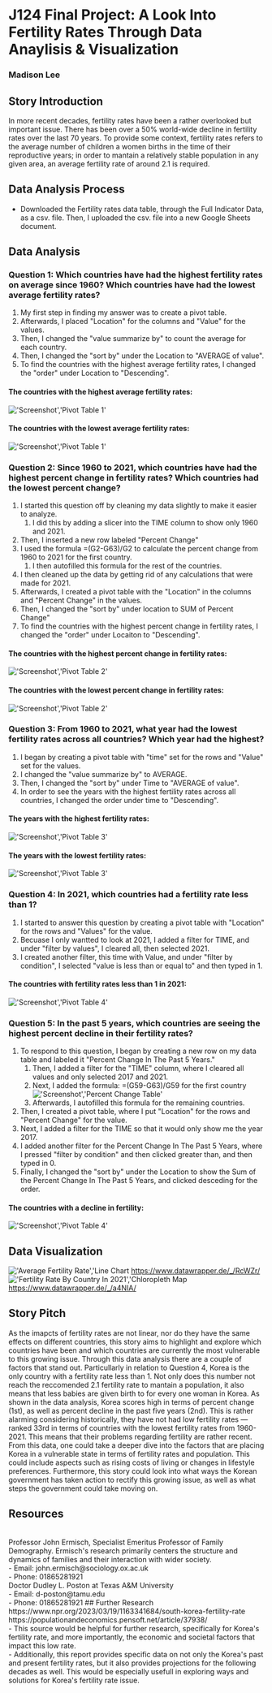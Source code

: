 # J124 Final Project: A Look Into Fertility Rates Through Data Anaylisis & Visualization 
### Madison Lee
## Story Introduction 

In more recent decades, fertility rates have been a rather overlooked but important issue. There has been over a 50% world-wide decline in fertility rates over the last 70 years. To provide some context, fertility rates refers to the average number of children a women births in the time of their reproductive years; in order to mantain a relatively stable population in any given area, an average fertility rate of around 2.1 is required. 
## Data Analysis Process
- Downloaded the Fertility rates data table, through the Full Indicator Data, as a csv. file. Then, I uploaded the csv. file into a new Google Sheets document. 
## Data Analysis 
### **Question 1: Which countries have had the highest fertility rates on average since 1960? Which countries have had the lowest average fertility rates?**
1. My first step in finding my answer was to create a pivot table.
2. Afterwards, I placed "Location" for the columns and "Value" for the values.
3. Then, I changed the "value summarize by" to count the average for each country.
4. Then, I changed the "sort by" under the Location to "AVERAGE of value". 
5. To find the countries with the highest average fertility rates, I changed the "order" under Location to "Descending".
#### The countries with the highest average fertility rates:
!['Screenshot','Pivot Table 1'](/1.1.png)   
#### The countries with the lowest average fertility rates:
!['Screenshot','Pivot Table 1'](/1.2.png)  
### **Question 2: Since 1960 to 2021, which countries have had the highest percent change in fertility rates? Which countries had the lowest percent change?**
1. I started this question off by cleaning my data slightly to make it easier to analyze.
    1. I did this by adding a slicer into the TIME column to show only 1960 and 2021.
2. Then, I inserted a new row labeled "Percent Change"
3. I used the formula =(G2-G63)/G2 to calculate the percent change from 1960 to 2021 for the first country.
    1. I then autofilled this formula for the rest of the countries.
4. I then cleaned up the data by getting rid of any calculations that were made for 2021.
5. Afterwards, I created a pivot table with the "Location" in the columns and "Percent Change" in the values.
6. Then, I changed the "sort by" under location to SUM of Percent Change"
7. To find the countries with the highest percent change in fertility rates, I changed the "order" under Locaiton to "Descending".
#### The countries with the highest percent change in fertility rates:
!['Screenshot','Pivot Table 2'](/2.2.png)   
#### The countries with the lowest percent change in fertility rates:
!['Screenshot','Pivot Table 2'](/2..1.png)  
### **Question 3: From 1960 to 2021, what year had the lowest fertility rates across all countries? Which year had the highest?**
1. I began by creating a pivot table with "time" set for the rows and "Value" set for the values.
2. I changed the "value summarize by" to AVERAGE.
3. Then, I changed the "sort by" under Time to "AVERAGE of value".
4. In order to see the years with the highest fertility rates across all countries, I changed the order under time to "Descending".
#### The years with the highest fertility rates:
!['Screenshot','Pivot Table 3'](/3.2.png)   
#### The years with the lowest fertility rates:
!['Screenshot','Pivot Table 3'](/3.1.png)  
### **Question 4: In 2021, which countries had a fertility rate less than 1?**
1. I started to answer this question by creating a pivot table with "Location" for the rows and "Values" for the value.
2. Becuase I only wantted to look at 2021, I added a filter for TIME, and under "filter by values", I cleared all, then selected 2021.
3. I created another filter, this time with Value, and under "filter by condition", I selected "value is less than or equal to" and then typed in 1.
#### The countries with fertility rates less than 1 in 2021:
!['Screenshot','Pivot Table 4'](/4.1.png) 
### **Question 5: In the past 5 years, which countries are seeing the highest percent decline in their fertility rates?**
1. To respond to this question, I began by creating a new row on my data table and labeled it "Percent Change In The Past 5 Years."
    1. Then, I added a filter for the "TIME" column, where I cleared all values and only selected 2017 and 2021.
    2. Next, I added the formula: =(G59-G63)/G59 for the first country
       !['Screenshot','Percent Change Table'](/5.3.png) 
    4. Afterwards, I autofilled this formula for the remaining countries. 
3. Then, I created a pivot table, where I put "Location" for the rows and "Percent Change" for the value.
4. Next, I added a filter for the TIME so that it would only show me the year 2017. 
5. I added another filter for the Percent Change In The Past 5 Years, where I pressed "filter by condition" and then clicked greater than, and then typed in 0.
6. Finally, I changed the "sort by" under the Location to show the Sum of the Percent Change In The Past 5 Years, and clicked desceding for the order. 
#### The countries with a decline in fertility:
!['Screenshot','Pivot Table 4'](/5.1.png) 
## Data Visualization
!['Average Fertility Rate','Line Chart](/AverageFertilityRate.png) 
https://www.datawrapper.de/_/RcWZr/ 
!['Fertility Rate By Country In 2021','Chloropleth Map](/DataViz2.png) 
https://www.datawrapper.de/_/a4NIA/
## Story Pitch
As the imapcts of fertility rates are not linear, nor do they have the same effects on different countries, this story aims to highlight and explore which countries have been and which countries are currently the most vulnerable to this growing issue. Through this data analysis there are a couple of factors that stand out. Particullarly in relation to Question 4, Korea is the only country with a fertility rate less than 1. Not only does this number not reach the reccomended 2.1 fertility rate to mantain a population, it also means that less babies are given birth to for every one woman in Korea. As shown in the data analysis, Korea scores high in terms of percent change (1st), as well as percent decline in the past five years (2nd). This is rather alarming considering historically, they have not had low fertility rates — ranked 33rd in terms of countries with the lowest fertility rates from 1960-2021. This means that their problems regarding fertility are rather recent. From this data, one could take a deeper dive into the factors that are placing Korea in a vulnerable state in terms of fertility rates and population. This could include aspects such as rising costs of living or changes in lifestyle preferences. Furthermore, this story could look into what ways the Korean government has taken action to rectify this growing issue, as well as what steps the government could take moving on. 
## Resources
  <br>   
Professor John Ermisch, Specialist Emeritus Professor of Family Demography. Ermisch's research primarily centers the structure and dynamics of families and their interaction with wider society.
     <br>    - Email: john.ermisch@sociology.ox.ac.uk
   <br>  - Phone: 01865281921
  <br>   
Doctor Dudley L. Poston at Texas A&M University
   <br>  - Email: d-poston@tamu.edu 
   <br>  - Phone: 01865281921
## Further Research
    https://www.npr.org/2023/03/19/1163341684/south-korea-fertility-rate 
    <br>  
    https://populationandeconomics.pensoft.net/article/37938/ 
      <br>    - This source would be helpful for further research, specifically for Korea's fertility rate, and more importantly, the economic and societal factors that impact this low rate. 
     <br>    - Additionally, this report provides specific data on not only the Korea's past and present fertility rates, but it also provides projections for the following decades as well. This would be especially usefull in exploring ways and solutions for Korea's fertility rate issue. 
